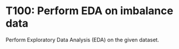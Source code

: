 # T100: Perform EDA on imbalance data
Perform Exploratory Data Analysis (EDA) on the given dataset.
